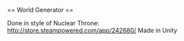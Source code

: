 == World Generator ==

Done in style of Nuclear Throne: http://store.steampowered.com/app/242680/
Made in Unity
